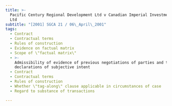 ```yaml
---
title: >-
  Pacific Century Regional Development Ltd v Canadian Imperial Investment Pte
  Ltd
subtitle: "[2001] SGCA 21 / 06\_April\_2001"
tags:
  - Contract
  - Contractual terms
  - Rules of construction
  - Evidence on factual matrix
  - Scope of \"factual matrix\"
  - >-
    Admissibility of evidence of previous negotiations of parties and their
    declarations of subjective intent
  - Contract
  - Contractual terms
  - Rules of construction
  - Whether \"tag-along\" clause applicable in circumstances of case
  - Regard to substance of transactions

---
```


